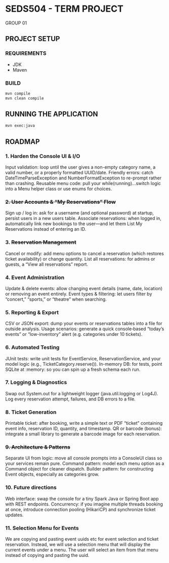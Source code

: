 # SEDS504 - TERM PROJECT

GROUP 01

## PROJECT SETUP

### REQUIREMENTS

- JDK
- Maven

### BUILD

```bash
mvn compile
mvn clean compile
```

## RUNNING THE APPLICATION

```bash
mvn exec:java
```

## ROADMAP

### 1. Harden the Console UI & I/O

Input validation: loop until the user gives a non-empty category name, a valid number, or a properly formatted UUID/date.
Friendly errors: catch DateTimeParseException and NumberFormatException to re-prompt rather than crashing.
Reusable menu code: pull your while(running)…switch logic into a Menu helper class or use enums for choices.

### ~~2. User Accounts & “My Reservations” Flow~~

Sign up / log in: ask for a username (and optional password) at startup, persist users in a new users table.
Associate reservations: when logged in, automatically link new bookings to the user—and let them List My Reservations instead of entering an ID.

### 3. ~~Reservation Management~~

Cancel or modify: add menu options to cancel a reservation (which restores ticket availability) or change quantity.
List all reservations: for admins or guests, a “View all reservations” report.

### 4. Event Administration

Update & delete events: allow changing event details (name, date, location) or removing an event entirely.
Event types & filtering: let users filter by “concert,” “sports,” or “theatre” when searching.

### 5. Reporting & Export

CSV or JSON export: dump your events or reservations tables into a file for outside analysis.
Usage scenarios: generate a quick console‐based “today’s events” or “low-inventory” alert (e.g. categories under 10 tickets).

### 6. Automated Testing

JUnit tests: write unit tests for EventService, ReservationService, and your model logic (e.g., TicketCategory.reserve()).
In-memory DB: for tests, point SQLite at :memory: so you can spin up a fresh schema each run.

### 7. Logging & Diagnostics

Swap out System.out for a lightweight logger (java.util.logging or Log4J).
Log every reservation attempt, failures, and DB errors to a file.

### 8. Ticket Generation

Printable ticket: after booking, write a simple text or PDF “ticket” containing event info, reservation ID, quantity, and timestamp.
QR or barcode (bonus): integrate a small library to generate a barcode image for each reservation.

### ~~9. Architecture & Patterns~~

Separate UI from logic: move all console prompts into a ConsoleUI class so your services remain pure.
Command pattern: model each menu option as a Command object for cleaner dispatch.
Builder pattern: for constructing Event objects, especially as categories grow.

### 10. Future directions

Web interface: swap the console for a tiny Spark Java or Spring Boot app with REST endpoints.
Concurrency: if you imagine multiple threads booking at once, introduce connection pooling (HikariCP) and synchronize ticket updates.

### 11. Selection Menu for Events

We are copying and pasting event uuids etc for event selection and ticket reservation.
Instead, we will use a selection menu that will display the current events under a menu.
The user will select an item from that menu instead of copying and pasting the uuid.
